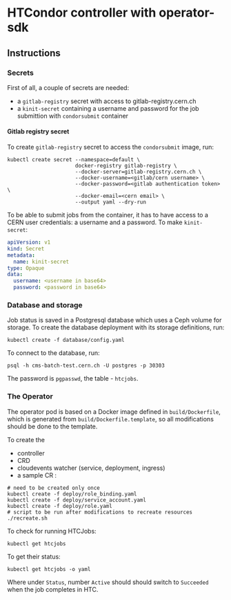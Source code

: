# HTCondor controller with operator-sdk

## Instructions

### Secrets

First of all, a couple of secrets are needed:
- a `gitlab-registry` secret with access to gitlab-registry.cern.ch
- a `kinit-secret` containing a username and password for the job submittion with `condorsubmit` container

#### Gitlab registry secret

To create `gitlab-registry` secret to access the `condorsubmit` image, run:

```
kubectl create secret --namespace=default \
                      docker-registry gitlab-registry \
                      --docker-server=gitlab-registry.cern.ch \
                      --docker-username=<gitlab/cern username> \
                      --docker-password=<gitlab authentication token> \
                      --docker-email=<cern email> \
                      --output yaml --dry-run 
```

To be able to submit jobs from the container, it has to have access to a CERN user credentials: a username and a password.
To make `kinit- secret`:

```yaml
apiVersion: v1
kind: Secret
metadata:
  name: kinit-secret
type: Opaque
data:
  username: <username in base64>
  password: <password in base64>
```

### Database and storage

Job status is saved in a Postgresql database which uses a Ceph volume for storage.
To create the database deployment with its storage definitions, run:

```
kubectl create -f database/config.yaml 
```

To connect to the database, run:

```
psql -h cms-batch-test.cern.ch -U postgres -p 30303
```

The password is `pgpasswd`, the table - `htcjobs`.

### The Operator

The operator pod is based on a Docker image defined in `build/Dockerfile`,
which is generated from `build/Dockerfile.template`, so all modifications should be
done to the template.

To create the 
- controller
- CRD
- cloudevents watcher (service, deployment, ingress)
- a sample CR
:
```
# need to be created only once
kubectl create -f deploy/role_binding.yaml 
kubectl create -f deploy/service_account.yaml 
kubectl create -f deploy/role.yaml 
# script to be run after modifications to recreate resources
./recreate.sh
```

To check for running HTCJobs:

```
kubectl get htcjobs
```

To get their status:

```
kubectl get htcjobs -o yaml
```

Where under `Status`, number `Active` should should switch to `Succeeded` when the job completes in HTC.
